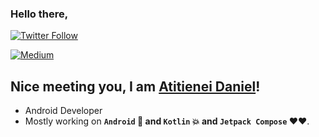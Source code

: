 ### Hello there, 
[![Twitter Follow](https://img.shields.io/twitter/follow/daniatitienei1?color=1DA1F2&label=Follow%20me&logo=Twitter&style=for-the-badge)](https://twitter.com/intent/follow?screen_name=danielatitienei)

<a href="https://medium.com/@daniel.atitienei"><img alt="Medium" src="https://skydoves.github.io/badges/Story-Medium.svg"/></a>

## Nice meeting you, I am [Atitienei Daniel][twitter]!
- Android Developer
- Mostly working on **`Android` 📱 and `Kotlin` 💥 and `Jetpack Compose` ♥❤**.
  
[twitter]: https://twitter.com/daniatitienei1
[email]: mailto:daniatitienei@gmail.com

<!---
daniatitienei/daniatitienei is a ✨ special ✨ repository because its `README.md` (this file) appears on your GitHub profile.
You can click the Preview link to take a look at your changes.
--->
